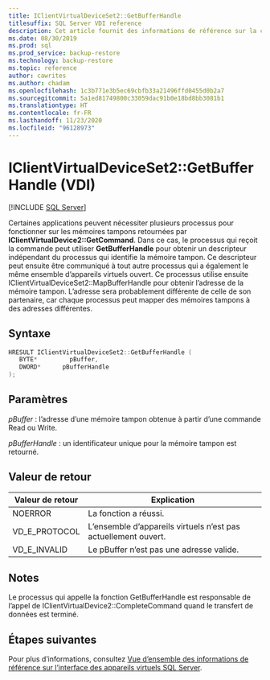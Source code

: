 ```yaml
---
title: IClientVirtualDeviceSet2::GetBufferHandle
titlesuffix: SQL Server VDI reference
description: Cet article fournit des informations de référence sur la commande IClientVirtualDeviceSet2::GetBufferHandle.
ms.date: 08/30/2019
ms.prod: sql
ms.prod_service: backup-restore
ms.technology: backup-restore
ms.topic: reference
author: cawrites
ms.author: chadam
ms.openlocfilehash: 1c3b771e3b5ec69cbfb33a21496ffd0455d0b2a7
ms.sourcegitcommit: 5a1ed81749800c33059dac91b0e18bd8bb3081b1
ms.translationtype: HT
ms.contentlocale: fr-FR
ms.lasthandoff: 11/23/2020
ms.locfileid: "96128973"
---
```

# <a name="iclientvirtualdeviceset2getbufferhandle-vdi"></a>IClientVirtualDeviceSet2::GetBufferHandle (VDI)

[!INCLUDE [SQL Server](../../../includes/applies-to-version/sqlserver.md)]

Certaines applications peuvent nécessiter plusieurs processus pour fonctionner sur les mémoires tampons retournées par **IClientVirtualDevice2::GetCommand**. Dans ce cas, le processus qui reçoit la commande peut utiliser **GetBufferHandle** pour obtenir un descripteur indépendant du processus qui identifie la mémoire tampon. Ce descripteur peut ensuite être communiqué à tout autre processus qui a également le même ensemble d’appareils virtuels ouvert. Ce processus utilise ensuite IClientVirtualDeviceSet2::MapBufferHandle pour obtenir l’adresse de la mémoire tampon. L’adresse sera probablement différente de celle de son partenaire, car chaque processus peut mapper des mémoires tampons à des adresses différentes.

## <a name="syntax"></a>Syntaxe

```c
HRESULT IClientVirtualDeviceSet2::GetBufferHandle (
   BYTE*         pBuffer,
   DWORD*      pBufferHandle
);
```

## <a name="parameters"></a>Paramètres

*pBuffer* : l’adresse d’une mémoire tampon obtenue à partir d’une commande Read ou Write.

*pBufferHandle* : un identificateur unique pour la mémoire tampon est retourné.

## <a name="return-value"></a>Valeur de retour

|Valeur de retour | Explication |
|---|---|
| NOERROR | La fonction a réussi. |
| VD_E_PROTOCOL | L’ensemble d’appareils virtuels n’est pas actuellement ouvert. |
| VD_E_INVALID | Le pBuffer n’est pas une adresse valide. |

## <a name="remarks"></a>Notes

Le processus qui appelle la fonction GetBufferHandle est responsable de l’appel de IClientVirtualDevice2::CompleteCommand quand le transfert de données est terminé.

## <a name="next-steps"></a>Étapes suivantes

Pour plus d’informations, consultez [Vue d’ensemble des informations de référence sur l’interface des appareils virtuels SQL Server](reference-virtual-device-interface.md).
